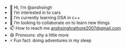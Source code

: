 - 👋 Hi, I’m @anshsingh
- 👀 I’m interested in to cars
- 🌱 I’m currently learning DSA in c++
- 💞️ I’m looking to collaborate on to learn new things
- 📫 How to reach me anshsinghrathore2007@gmail.com
- 😄 Pronouns: shy a little more
- ⚡ Fun fact: doing adventures in my sleep

<!---
anshhub/anshhub is a ✨ special ✨ repository because its `README.md` (this file) appears on your GitHub profile.
You can click the Preview link to take a look at your changes.
--->
